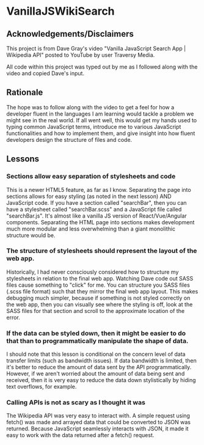 # VanillaJSWikiSearch #

## Acknowledgements/Disclaimers ##
This project is from Dave Gray's video "Vanilla JavaScript Search App | Wikipedia API" posted to YouTube by user Traversy Media.

All code within this project was typed out by me as I followed along with the video and copied Dave's input.

## Rationale ##
The hope was to follow along with the video to get a feel for how a developer fluent in the languages I am learning would tackle a problem we might see in the real world. If all went well, this would get my hands used to typing common JavaScript terms, introduce me to various JavaScript functionalities and how to implement them, and give insight into how fluent developers design the structure of files and code.

## Lessons ##
### Sections allow easy separation of stylesheets and code ###
This is a newer HTML5 feature, as far as I know. Separating the page into sections allows for easy styling (as noted in the next lesson) AND JavaScript code. If you have a section called "searchBar", then you can have a stylesheet called "searchBar.scss" and a JavaScript file called "searchBar.js". It's almost like a vanilla JS version of React/Vue/Angular components. Separating the HTML page into sections makes development much more modular and less overwhelming than a giant monolithic structure would be.
### The structure of stylesheets should represent the layout of the web app. ###
Historically, I had never consciously considered how to structure my stylesheets in relation to the final web app. Watching Dave code out SASS files cause something to "click" for me. You can structure you SASS files (.scss file format) such that they mirror the final web app layout. This makes debugging much simpler, because if something is not styled correctly on the web app, then you can visually see where the styling is off, look at the SASS files for that section and scroll to the approximate location of the error.
### If the data can be styled down, then it might be easier to do that than to programmatically manipulate the shape of data. ###
I should note that this lesson is conditional on the concern level of data transfer limits (such as bandwidth issues). If data bandwidth is limited, then it's better to reduce the amount of data sent by the API programmatically. However, if we aren't worried about the amount of data being sent and received, then it is very easy to reduce the data down stylistically by hiding text overflows, for example.
### Calling APIs is not as scary as I thought it was ###
The Wikipedia API was very easy to interact with. A simple request using fetch() was made and arrayed data that could be converted to JSON was returned. Because JavaScript seamlessly interacts with JSON, it made it easy to work with the data returned after a fetch() request.